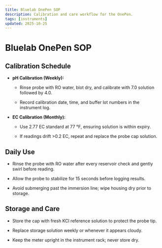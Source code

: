 ```yaml
---
title: Bluelab OnePen SOP
description: Calibration and care workflow for the OnePen.
tags: [instruments]
updated: 2025-10-25
---
```


# Bluelab OnePen SOP

## Calibration Schedule

- **pH Calibration (Weekly):**

  - Rinse probe with RO water, blot dry, and calibrate with 7.0 solution followed by 4.0.

  - Record calibration date, time, and buffer lot numbers in the instrument log.

- **EC Calibration (Monthly):**

  - Use 2.77 EC standard at 77 °F, ensuring solution is within expiry.

  - If readings drift >0.2 EC, repeat and replace the probe cap solution.

## Daily Use

- Rinse the probe with RO water after every reservoir check and gently swirl before reading.

- Allow the probe to stabilize for 15 seconds before logging results.

- Avoid submerging past the immersion line; wipe housing dry prior to storage.

## Storage and Care

- Store the cap with fresh KCl reference solution to protect the probe tip.

- Replace storage solution weekly or whenever it appears cloudy.

- Keep the meter upright in the instrument rack; never store dry.
